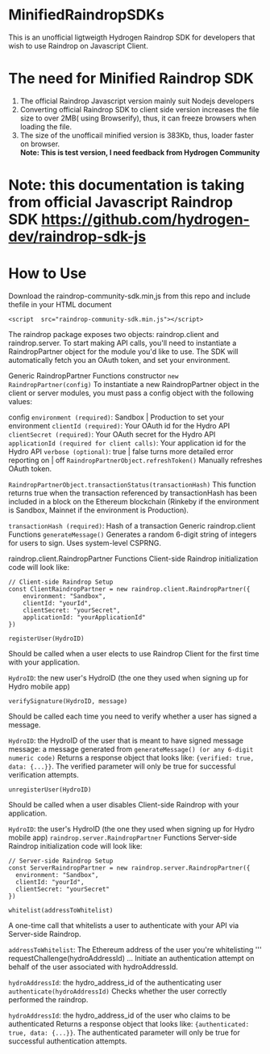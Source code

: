 # MinifiedRaindropSDKs
This is an unofficial ligtweigth Hydrogen Raindrop SDK for developers that wish to use Raindrop on Javascript Client.
# The need for Minified Raindrop SDK
1. The official Raindrop Javascript version mainly suit Nodejs developers
2. Converting official Raindrop SDK to client side version increases the file size to over 2MB( using Browserify), thus, it can freeze browsers when loading the file.
3. The size of the unofficail minified version is 383Kb, thus, loader faster on browser.<br />
<b> Note: This is test version, I need feedback from Hydrogen Community </b>
# Note: this documentation is taking from official Javascript Raindrop SDK https://github.com/hydrogen-dev/raindrop-sdk-js
# How to Use
Download the raindrop-community-sdk.min,js from this repo
and include thefile in your HTML document
```
<script  src="raindrop-community-sdk.min.js"></script>
```
The raindrop package exposes two objects: raindrop.client and raindrop.server. To start making API calls, you'll need to instantiate a RaindropPartner object for the module you'd like to use. The SDK will automatically fetch you an OAuth token, and set your environment.

Generic RaindropPartner Functions
constructor ``` new RaindropPartner(config) ```
To instantiate a new RaindropPartner object in the client or server modules, you must pass a config object with the following values:

config
``` environment (required) ```: Sandbox | Production to set your environment
``` clientId (required) ```: Your OAuth id for the Hydro API
``` clientSecret (required) ```: Your OAuth secret for the Hydro API
``` applicationId (required for client calls) ```: Your application id for the Hydro API
``` verbose (optional) ```: true | false turns more detailed error reporting on | off
``` RaindropPartnerObject.refreshToken() ```
Manually refreshes OAuth token.

``` RaindropPartnerObject.transactionStatus(transactionHash) ```
This function returns true when the transaction referenced by transactionHash has been included in a block on the Ethereum blockchain (Rinkeby if the environment is Sandbox, Mainnet if the environment is Production).

``` transactionHash (required) ```: Hash of a transaction
Generic raindrop.client Functions
``` generateMessage() ```
Generates a random 6-digit string of integers for users to sign. Uses system-level CSPRNG.

raindrop.client.RaindropPartner Functions
Client-side Raindrop initialization code will look like:
```
// Client-side Raindrop Setup
const ClientRaindropPartner = new raindrop.client.RaindropPartner({
    environment: "Sandbox",
    clientId: "yourId",
    clientSecret: "yourSecret",
    applicationId: "yourApplicationId"
})
```
```
registerUser(HydroID)
```
Should be called when a user elects to use Raindrop Client for the first time with your application.

``` HydroID ```: the new user's HydroID (the one they used when signing up for Hydro mobile app)
```
verifySignature(HydroID, message)
```
Should be called each time you need to verify whether a user has signed a message.

``` HydroID ```: the HydroID of the user that is meant to have signed message
message: a message generated from ``` generateMessage() (or any 6-digit numeric code) ```
Returns a response object that looks like: ``` {verified: true, data: {...}} ```. The verified parameter will only be true for successful verification attempts.
```
unregisterUser(HydroID)
```
Should be called when a user disables Client-side Raindrop with your application.

``` HydroID ```: the user's HydroID (the one they used when signing up for Hydro mobile app)
``` raindrop.server.RaindropPartner ``` Functions
Server-side Raindrop initialization code will look like:
```
// Server-side Raindrop Setup
const ServerRaindropPartner = new raindrop.server.RaindropPartner({
  environment: "Sandbox",
  clientId: "yourId",
  clientSecret: "yourSecret"
})
```
```
whitelist(addressToWhitelist)
```
A one-time call that whitelists a user to authenticate with your API via Server-side Raindrop.

``` addressToWhitelist ```: The Ethereum address of the user you're whitelisting
'''
requestChallenge(hydroAddressId)
...
Initiate an authentication attempt on behalf of the user associated with hydroAddressId.

``` hydroAddressId ```: the hydro_address_id of the authenticating user
``` authenticate(hydroAddressId) ```
Checks whether the user correctly performed the raindrop.

``` hydroAddressId ```: the hydro_address_id of the user who claims to be authenticated
Returns a response object that looks like: ``` {authenticated: true, data: {...}} ```. The authenticated parameter will only be true for successful authentication attempts.
